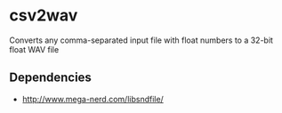 # csv2wav
Converts any comma-separated input file with float numbers to a 32-bit float WAV file

## Dependencies
- http://www.mega-nerd.com/libsndfile/
